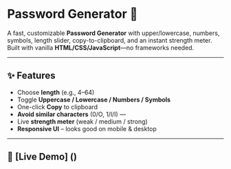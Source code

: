 # Password Generator 🔐

A fast, customizable **Password Generator** with upper/lowercase, numbers, symbols, length slider, copy-to-clipboard, and an instant strength meter. Built with vanilla **HTML/CSS/JavaScript**—no frameworks needed.

---

## ✨ Features
- Choose **length** (e.g., 4–64)
- Toggle **Uppercase / Lowercase / Numbers / Symbols**
- One-click **Copy** to clipboard
- **Avoid similar characters** (0/O, 1/l/I) — 
- Live **strength meter** (weak / medium / strong)
- **Responsive UI** – looks good on mobile & desktop

---

## 🚀 [Live Demo] ()
